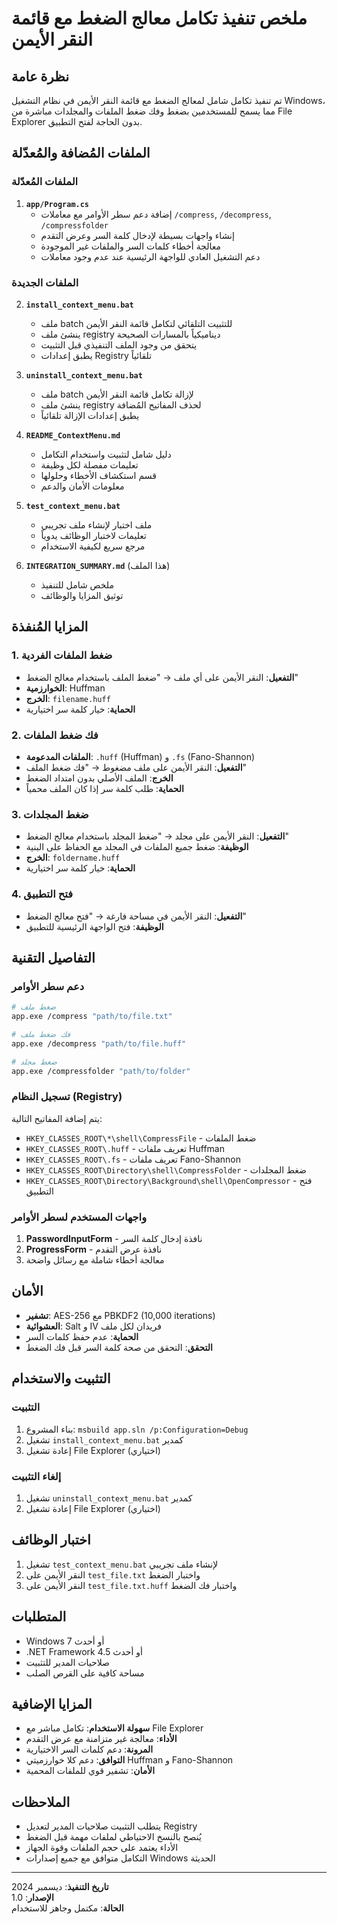 # ملخص تنفيذ تكامل معالج الضغط مع قائمة النقر الأيمن

## نظرة عامة

تم تنفيذ تكامل شامل لمعالج الضغط مع قائمة النقر الأيمن في نظام التشغيل Windows، مما يسمح للمستخدمين بضغط وفك ضغط الملفات والمجلدات مباشرة من File Explorer بدون الحاجة لفتح التطبيق.

## الملفات المُضافة والمُعدّلة

### الملفات المُعدّلة

1. **`app/Program.cs`**
   - إضافة دعم سطر الأوامر مع معاملات `/compress`, `/decompress`, `/compressfolder`
   - إنشاء واجهات بسيطة لإدخال كلمة السر وعرض التقدم
   - معالجة أخطاء كلمات السر والملفات غير الموجودة
   - دعم التشغيل العادي للواجهة الرئيسية عند عدم وجود معاملات

### الملفات الجديدة

2. **`install_context_menu.bat`**

   - ملف batch للتثبيت التلقائي لتكامل قائمة النقر الأيمن
   - ينشئ ملف registry ديناميكياً بالمسارات الصحيحة
   - يتحقق من وجود الملف التنفيذي قبل التثبيت
   - يطبق إعدادات Registry تلقائياً

3. **`uninstall_context_menu.bat`**

   - ملف batch لإزالة تكامل قائمة النقر الأيمن
   - ينشئ ملف registry لحذف المفاتيح المُضافة
   - يطبق إعدادات الإزالة تلقائياً

4. **`README_ContextMenu.md`**

   - دليل شامل لتثبيت واستخدام التكامل
   - تعليمات مفصلة لكل وظيفة
   - قسم استكشاف الأخطاء وحلولها
   - معلومات الأمان والدعم

5. **`test_context_menu.bat`**

   - ملف اختبار لإنشاء ملف تجريبي
   - تعليمات لاختبار الوظائف يدوياً
   - مرجع سريع لكيفية الاستخدام

6. **`INTEGRATION_SUMMARY.md`** (هذا الملف)
   - ملخص شامل للتنفيذ
   - توثيق المزايا والوظائف

## المزايا المُنفذة

### 1. ضغط الملفات الفردية

- **التفعيل**: النقر الأيمن على أي ملف → "ضغط الملف باستخدام معالج الضغط"
- **الخوارزمية**: Huffman
- **الخرج**: `filename.huff`
- **الحماية**: خيار كلمة سر اختيارية

### 2. فك ضغط الملفات

- **الملفات المدعومة**: `.huff` (Huffman) و `.fs` (Fano-Shannon)
- **التفعيل**: النقر الأيمن على ملف مضغوط → "فك ضغط الملف"
- **الخرج**: الملف الأصلي بدون امتداد الضغط
- **الحماية**: طلب كلمة سر إذا كان الملف محمياً

### 3. ضغط المجلدات

- **التفعيل**: النقر الأيمن على مجلد → "ضغط المجلد باستخدام معالج الضغط"
- **الوظيفة**: ضغط جميع الملفات في المجلد مع الحفاظ على البنية
- **الخرج**: `foldername.huff`
- **الحماية**: خيار كلمة سر اختيارية

### 4. فتح التطبيق

- **التفعيل**: النقر الأيمن في مساحة فارغة → "فتح معالج الضغط"
- **الوظيفة**: فتح الواجهة الرئيسية للتطبيق

## التفاصيل التقنية

### دعم سطر الأوامر

```bash
# ضغط ملف
app.exe /compress "path/to/file.txt"

# فك ضغط ملف
app.exe /decompress "path/to/file.huff"

# ضغط مجلد
app.exe /compressfolder "path/to/folder"
```

### تسجيل النظام (Registry)

يتم إضافة المفاتيح التالية:

- `HKEY_CLASSES_ROOT\*\shell\CompressFile` - ضغط الملفات
- `HKEY_CLASSES_ROOT\.huff` - تعريف ملفات Huffman
- `HKEY_CLASSES_ROOT\.fs` - تعريف ملفات Fano-Shannon
- `HKEY_CLASSES_ROOT\Directory\shell\CompressFolder` - ضغط المجلدات
- `HKEY_CLASSES_ROOT\Directory\Background\shell\OpenCompressor` - فتح التطبيق

### واجهات المستخدم لسطر الأوامر

1. **PasswordInputForm** - نافذة إدخال كلمة السر
2. **ProgressForm** - نافذة عرض التقدم
3. معالجة أخطاء شاملة مع رسائل واضحة

## الأمان

- **تشفير**: AES-256 مع PBKDF2 (10,000 iterations)
- **العشوائية**: Salt و IV فريدان لكل ملف
- **الحماية**: عدم حفظ كلمات السر
- **التحقق**: التحقق من صحة كلمة السر قبل فك الضغط

## التثبيت والاستخدام

### التثبيت

1. بناء المشروع: `msbuild app.sln /p:Configuration=Debug`
2. تشغيل `install_context_menu.bat` كمدير
3. إعادة تشغيل File Explorer (اختياري)

### إلغاء التثبيت

1. تشغيل `uninstall_context_menu.bat` كمدير
2. إعادة تشغيل File Explorer (اختياري)

## اختبار الوظائف

1. تشغيل `test_context_menu.bat` لإنشاء ملف تجريبي
2. النقر الأيمن على `test_file.txt` واختبار الضغط
3. النقر الأيمن على `test_file.txt.huff` واختبار فك الضغط

## المتطلبات

- Windows 7 أو أحدث
- .NET Framework 4.5 أو أحدث
- صلاحيات المدير للتثبيت
- مساحة كافية على القرص الصلب

## المزايا الإضافية

- **سهولة الاستخدام**: تكامل مباشر مع File Explorer
- **الأداء**: معالجة غير متزامنة مع عرض التقدم
- **المرونة**: دعم كلمات السر الاختيارية
- **التوافق**: دعم كلا خوارزميتي Huffman و Fano-Shannon
- **الأمان**: تشفير قوي للملفات المحمية

## الملاحظات

- يتطلب التثبيت صلاحيات المدير لتعديل Registry
- يُنصح بالنسخ الاحتياطي لملفات مهمة قبل الضغط
- الأداء يعتمد على حجم الملفات وقوة الجهاز
- التكامل متوافق مع جميع إصدارات Windows الحديثة

---

**تاريخ التنفيذ**: ديسمبر 2024  
**الإصدار**: 1.0  
**الحالة**: مكتمل وجاهز للاستخدام
